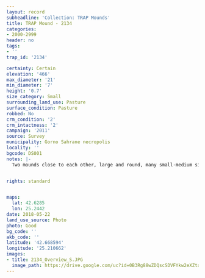 ```yaml
---
layout: record
subheadline: 'Collection: TRAP Mounds'
title: TRAP Mound - 2134
categories:
- 2000-2999
header: no
tags:
- ''
trap_id: '2134'

certainty: Certain
elevation: '466'
max_diameter: '21'
min_diameter: '7'
height: '0.7'
size_category: Small
surrounding_land_use: Pasture
surface_condition: Pasture
robbed: No
crm_condition: '2'
crm_intactness: '2'
campaign: '2011'
source: Survey
municipality: Gorno Sahrane necropolis
locality: ''
bgcode: DS001
notes: |-
  Two mounds close to each other, large and round, many small-medium sized stones on top, some vegetation.


rights: standard


maps:
  lat: 42.6285
  lon: 25.2442
date: 2018-05-22
land_use_source: Photo
photo: Good
bg_code: ''
akb_code: ''
latitude: '42.668594'
longitude: '25.210662'
images:
- title: 2134_Overview_S.JPG
  image_path: https://drive.google.com/uc?id=0B3Rg88wZDQscSDVFYkw2eXZtanM
---
```


